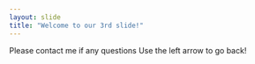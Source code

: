 ```yaml
---
layout: slide
title: "Welcome to our 3rd slide!"
---
```

Please contact me if any questions
Use the left arrow to go back!
